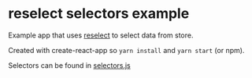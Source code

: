 # reselect selectors example

Example app that uses [reselect](https://github.com/reduxjs/reselect) to select data from store.

Created with create-react-app so `yarn install` and `yarn start` (or npm).

Selectors can be found in [selectors.js](https://github.com/amsterdamharu/selectors/blob/master/src/selectors.js)
